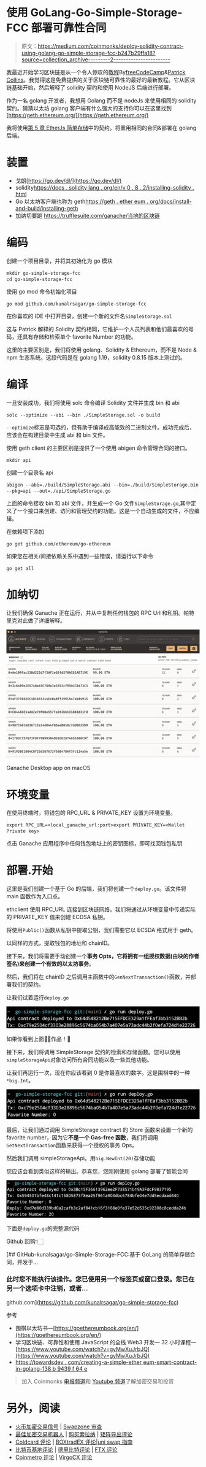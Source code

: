 # 使用 GoLang-Go-Simple-Storage-FCC 部署可靠性合同

> 原文：<https://medium.com/coinmonks/deploy-solidity-contract-using-golang-go-simple-storage-fcc-b247b29ffa18?source=collection_archive---------2----------------------->

我最近开始学习区块链是从一个令人惊叹的[教程](https://www.youtube.com/watch?v=gyMwXuJrbJQ)By[freeCodeCamp](https://medium.com/u/8b318225c16a?source=post_page-----b247b29ffa18--------------------------------)&[Patrick Collins](https://medium.com/u/589c510eb216?source=post_page-----b247b29ffa18--------------------------------)。我觉得这是免费提供的关于区块链可靠性的最好的最新教程。它从区块链基础开始，然后解释了 solidity 契约和使用 NodeJS 后端进行部署。

作为一名 golang 开发者，我想用 Golang 而不是 nodeJs 来使用相同的 solidity 契约。猜猜以太坊 golang 客户端有什么强大的支持你可以在这里找到[https://geth.ethereum.org/](https://geth.ethereum.org/)

我将使用[第 5 章 EtherJs 简单存储](https://github.com/smartcontractkit/full-blockchain-solidity-course-js#lesson-5-ethersjs-simple-storage)中的契约。将重用相同的合同&部署在 golang 后端。

# 装置

*   戈朗[https://go.dev/dl/](https://go.dev/dl/)
*   solidity[https://docs . solidity lang . org/en/v 0 . 8 . 2/installing-solidity . html](https://docs.soliditylang.org/en/v0.8.2/installing-solidity.html)
*   Go 以太坊客户端也称为 geth[https://geth . ether eum . org/docs/install-and-build/installing-geth](https://geth.ethereum.org/docs/install-and-build/installing-geth)
*   加纳切要跑 https://trufflesuite.com/ganache/当地的区块链

# **编码**

创建一个项目目录，并将其初始化为 go 模块

```
mkdir go-simple-storage-fcc
cd go-simple-storage-fcc
```

使用 go mod 命令初始化项目

```
go mod github.com/kunalrsagar/go-simple-storage-fcc
```

在你喜欢的 IDE 中打开目录，创建一个新的文件名`SimpleStorage.sol`

这与 Patrick 解释的 Solidity 契约相同，它维护一个人员列表和他们最喜欢的号码，还具有存储和检索单个 favorite Number 的功能。

这里的主要区别是，我们将使用 golang、Solidity & Ethereum，而不是 Node & npm 生态系统。这段代码是在 golang 1.19，solidity 0.8.15 版本上测试的。

# **编译**

一旦安装成功，我们将使用 solc 命令编译 Solidity 文件并生成 bin 和 abi

```
solc --optimize --abi --bin ./SimpleStorage.sol -o build
```

`--optimize`标志是可选的，但有助于编译成高能效的二进制文件。成功完成后，应该会在构建目录中生成 abi 和 bin 文件。

使用 geth client 的主要区别是提供了一个使用 abigen 命令管理合同的接口。

```
mkdir api
```

创建一个目录名 api

```
abigen --abi=./build/SimpleStorage.abi --bin=./build/SimpleStorage.bin --pkg=api --out=./api/SimpleStorage.go
```

上面的命令接收 bin 和 abi 文件，并生成一个 Go 文件`SimpleStorage.go`,其中定义了一个接口来创建、访问和管理契约的功能。这是一个自动生成的文件，不应编辑。

在依赖项下添加

```
go get github.com/ethereum/go-ethereum
```

如果您在相关/间接依赖关系中遇到一些错误，请运行以下命令

```
go get all
```

# **加纳切**

让我们确保 Ganache 正在运行，并从中复制任何钱包的 RPC Url 和私钥。帕特里克对此做了详细解释。

![](img/5cc4bfbb181d310a2490906a4eb713ef.png)

Ganache Desktop app on macOS

# **环境变量**

在使用终端时，将钱包的 RPC_URL & PRIVATE_KEY 设置为环境变量。

```
export RPC_URL=<local_ganache_url:port>export PRIVATE_KEY=<Wallet Private key>
```

点击 Ganache 应用程序中任何钱包地址上的密钥图标，即可找回钱包私钥

# 部署.开始

这里是我们创建一个基于 Go 的后端，我们将创建一个`deploy.go`。该文件将 main 函数作为入口点。

ethclient 使用 RPC_URL 连接到区块链网络。我们将通过从环境变量中传递实际的 PRIVATE_KEY 值来创建 ECDSA 私钥。

将使用`Public()`函数从私钥中提取公钥，我们需要它以 ECSDA 格式用于 geth。

以同样的方式，提取钱包的地址和 chainID。

接下来，我们将需要手动创建一个**事务 Opts，它将拥有一组授权数据(由块的作者签名)来创建一个有效的以太坊事务**。

然后，我们将在 chainID 之后调用主函数中的`GenNextTransaction()`函数，并部署我们的契约。

让我们试着运行`deploy.go`

![](img/91e7664851cefb7393750d819f5ffd3f.png)

如果你看到上面👏🏻作品！🥳

接下来，我们将调用 SimpleStorage 契约的检索和存储函数。您可以使用`simpleStorageApi`对象访问所有合同功能以及一些其他功能。

让我们再运行一次，现在你应该看到 0 是你最喜欢的数字。这是围棋中的一种`*big.Int`。

![](img/954d4c1820df9aed3fd83d26d7c773e2.png)

最后，让我们通过调用 SimpleStorage contract 的 Store 函数来设置一个新的 favorite number，因为它**不是一个 Gas-free 函数**，我们将调用`GetNextTransaction`函数来获得一个授权的事务 Ops。

然后我们调用 simpleStorageApi。用`big.NewInt(20)`存储功能

您应该会看到类似这样的输出。恭喜您，您刚刚使用 golang 部署了智能合同

![](img/25de57aafb4357f9a9a5db9785c7a80d.png)

下面是`deploy.go`的完整源代码

Github 回购👇🏻

[](https://github.com/kunalrsagar/go-simple-storage-fcc) [## GitHub-kunalsagar/go-Simple-Storage-FCC:基于 GoLang 的简单存储合同，开发于…

### 此时您不能执行该操作。您已使用另一个标签页或窗口登录。您已在另一个选项卡中注销，或者…

github.com](https://github.com/kunalrsagar/go-simple-storage-fcc) 

参考

*   围棋以太坊书—[https://goethereumbook.org/en/](https://goethereumbook.org/en/)
*   学习区块链、可靠性和使用 JavaScript 的全栈 Web3 开发— 32 小时课程—[https://www.youtube.com/watch?v=gyMwXuJrbJQ](https://www.youtube.com/watch?v=gyMwXuJrbJQ)
*   [https://towardsdev . com/creating-a-simple-ether eum-smart-contract-in-golang-138 b 9439 f 64 e](https://towardsdev.com/creating-a-simple-ethereum-smart-contract-in-golang-138b9439f64e)

> 加入 Coinmonks [电报频道](https://t.me/coincodecap)和 [Youtube 频道](https://www.youtube.com/c/coinmonks/videos)了解加密交易和投资

# 另外，阅读

*   [火币加密交易信号](https://coincodecap.com/huobi-crypto-trading-signals) | [Swapzone 审查](/coinmonks/swapzone-review-crypto-exchange-data-aggregator-e0ad78e55ed7)
*   [最佳加密交易机器人](/coinmonks/crypto-trading-bot-c2ffce8acb2a) | [购买索拉纳](https://coincodecap.com/buy-solana) | [矩阵导出评论](https://coincodecap.com/matrixport-review)
*   [Coldcard 评论](https://coincodecap.com/coldcard-review) | [BOXtradEX 评论](https://coincodecap.com/boxtradex-review)|[uni swap 指南](https://coincodecap.com/uniswap)
*   [比特币基地评论](/coinmonks/coinbase-review-6ef4e0f56064) | [德里比特评论](/coinmonks/deribit-review-options-fees-apis-and-testnet-2ca16c4bbdb2) | [FTX 评论](/coinmonks/ftx-crypto-exchange-review-53664ac1198f)
*   [Coinmetro 评论](https://coincodecap.com/coinmetro-review) | [VirgoCX 评论](https://coincodecap.com/virgocx-review)
